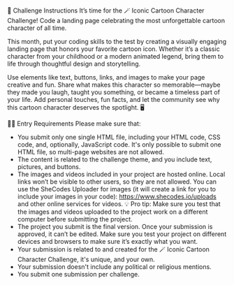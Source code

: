 📖 Challenge Instructions
It’s time for the 🪄 Iconic Cartoon Character Challenge!
Code a landing page celebrating the most unforgettable cartoon character of all time.

This month, put your coding skills to the test by creating a visually engaging landing page that honors your favorite cartoon icon. Whether it’s a classic character from your childhood or a modern animated legend, bring them to life through thoughtful design and storytelling.

Use elements like text, buttons, links, and images to make your page creative and fun. Share what makes this character so memorable—maybe they made you laugh, taught you something, or became a timeless part of your life. Add personal touches, fun facts, and let the community see why this cartoon character deserves the spotlight. 🖥️

👩‍💻 Entry Requirements
Please make sure that:
- You submit only one single HTML file, including your HTML code, CSS code, and, optionally, JavaScript code. It's only possible to submit one HTML file, so multi-page websites are not allowed.
- The content is related to the challenge theme, and you include text, pictures, and buttons.
- The images and videos included in your project are hosted online. Local links won’t be visible to other users, so they are not allowed. You can use the SheCodes Uploader for images (it will create a link for you to include your images in your code): https://www.shecodes.io/uploads and other online services for videos.
💡 Pro tip: Make sure you test that the images and videos uploaded to the project work on a different computer before submitting the project.
- The project you submit is the final version. Once your submission is approved, it can’t be edited. Make sure you test your project on different devices and browsers to make sure it’s exactly what you want.
- Your submission is related to and created for the 🪄 Iconic Cartoon Character Challenge, it's unique, and your own.
- Your submission doesn't include any political or religious mentions.
- You submit one submission per challenge.